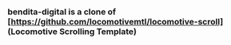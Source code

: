 ### bendita-digital is a clone of [https://github.com/locomotivemtl/locomotive-scroll] (Locomotive Scrolling Template)
